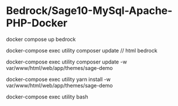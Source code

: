 # Bedrock/Sage10-MySql-Apache-PHP-Docker

docker compose up bedrock

docker-compose exec utility composer update // html bedrock


docker-compose exec utility composer update -w var/www/html/web/app/themes/sage-demo 

docker-compose exec utility yarn install -w var/www/html/web/app/themes/sage-demo  

docker-compose exec utility bash


